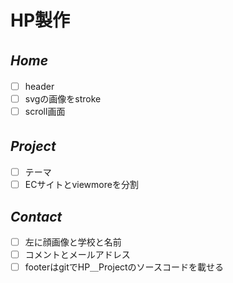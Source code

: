 # **HP製作**  

## *Home*　　
- [ ] header　　
- [ ] svgの画像をstroke　　
- [ ] scroll画面　　
## *Project*　　
- [ ] テーマ　　
- [ ] ECサイトとviewmoreを分割  
## *Contact*  
- [ ] 左に顔画像と学校と名前  
- [ ] コメントとメールアドレス  
- [ ] footerはgitでHP＿Projectのソースコードを載せる  
